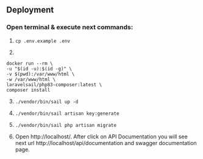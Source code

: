 ## Deployment

### Open terminal & execute next commands:

1. ```cp .env.example .env```

2.
```
docker run --rm \
-u "$(id -u):$(id -g)" \
-v $(pwd):/var/www/html \
-w /var/www/html \
laravelsail/php83-composer:latest \
composer install
```

3. ```./vendor/bin/sail up -d```

4. ```./vendor/bin/sail artisan key:generate```

5. ```./vendor/bin/sail php artisan migrate```

7. Open http://localhost/. 
After click on API Documentation you will see next url http://localhost/api/documentation and swagger documentation 
   page.
